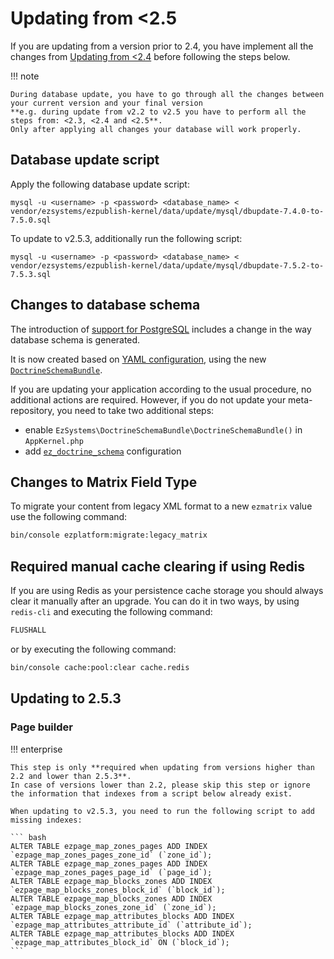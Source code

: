 # Updating from <2.5
    
If you are updating from a version prior to 2.4, you have implement all the changes from [Updating from <2.4](4_update_2.4.md) before following the steps below.

!!! note

    During database update, you have to go through all the changes between your current version and your final version
    **e.g. during update from v2.2 to v2.5 you have to perform all the steps from: <2.3, <2.4 and <2.5**.
    Only after applying all changes your database will work properly.

## Database update script

Apply the following database update script:

`mysql -u <username> -p <password> <database_name> < vendor/ezsystems/ezpublish-kernel/data/update/mysql/dbupdate-7.4.0-to-7.5.0.sql`

To update to v2.5.3, additionally run the following script:

`mysql -u <username> -p <password> <database_name> < vendor/ezsystems/ezpublish-kernel/data/update/mysql/dbupdate-7.5.2-to-7.5.3.sql`

## Changes to database schema

The introduction of [support for PostgreSQL](../guide/databases.md#using-postgresql) includes a change in the way database schema is generated.

It is now created based on [YAML configuration](https://github.com/ezsystems/ezpublish-kernel/blob/master/eZ/Bundle/EzPublishCoreBundle/Resources/config/storage/legacy/schema.yaml), using the new [`DoctrineSchemaBundle`](https://github.com/ezsystems/doctrine-dbal-schema).

If you are updating your application according to the usual procedure, no additional actions are required.
However, if you do not update your meta-repository, you need to take two additional steps:

- enable `EzSystems\DoctrineSchemaBundle\DoctrineSchemaBundle()` in `AppKernel.php`
- add [`ez_doctrine_schema`](https://github.com/ezsystems/ezplatform/blob/2.5/app/config/config.yml#L33) configuration

## Changes to Matrix Field Type

To migrate your content from legacy XML format to a new `ezmatrix` value use the following command:

```bash
bin/console ezplatform:migrate:legacy_matrix
```

## Required manual cache clearing if using Redis

If you are using Redis as your persistence cache storage you should always clear it manually after an upgrade.
You can do it in two ways, by using `redis-cli` and executing the following command:

```bash
FLUSHALL
```

or by executing the following command:

```bash
bin/console cache:pool:clear cache.redis
```

## Updating to 2.5.3

### Page builder

!!! enterprise

    This step is only **required when updating from versions higher than 2.2 and lower than 2.5.3**.
    In case of versions lower than 2.2, please skip this step or ignore the information that indexes from a script below already exist.
    
    When updating to v2.5.3, you need to run the following script to add missing indexes:
    
    ``` bash
    ALTER TABLE ezpage_map_zones_pages ADD INDEX `ezpage_map_zones_pages_zone_id` (`zone_id`);
    ALTER TABLE ezpage_map_zones_pages ADD INDEX `ezpage_map_zones_pages_page_id` (`page_id`);
    ALTER TABLE ezpage_map_blocks_zones ADD INDEX `ezpage_map_blocks_zones_block_id` (`block_id`);
    ALTER TABLE ezpage_map_blocks_zones ADD INDEX `ezpage_map_blocks_zones_zone_id` (`zone_id`);
    ALTER TABLE ezpage_map_attributes_blocks ADD INDEX `ezpage_map_attributes_attribute_id` (`attribute_id`);
    ALTER TABLE ezpage_map_attributes_blocks ADD INDEX `ezpage_map_attributes_block_id` ON (`block_id`);
    ```
    